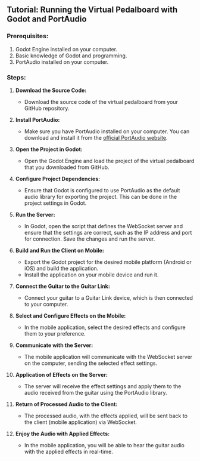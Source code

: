 ## Tutorial: Running the Virtual Pedalboard with Godot and PortAudio

### Prerequisites:
1. Godot Engine installed on your computer.
2. Basic knowledge of Godot and programming.
3. PortAudio installed on your computer.

### Steps:

1. **Download the Source Code:**
   - Download the source code of the virtual pedalboard from your GitHub repository.

2. **Install PortAudio:**
   - Make sure you have PortAudio installed on your computer. You can download and install it from the [official PortAudio website](http://www.portaudio.com/download.html).

3. **Open the Project in Godot:**
   - Open the Godot Engine and load the project of the virtual pedalboard that you downloaded from GitHub.

4. **Configure Project Dependencies:**
   - Ensure that Godot is configured to use PortAudio as the default audio library for exporting the project. This can be done in the project settings in Godot.

5. **Run the Server:**
   - In Godot, open the script that defines the WebSocket server and ensure that the settings are correct, such as the IP address and port for connection. Save the changes and run the server.

6. **Build and Run the Client on Mobile:**
   - Export the Godot project for the desired mobile platform (Android or iOS) and build the application.
   - Install the application on your mobile device and run it.

7. **Connect the Guitar to the Guitar Link:**
   - Connect your guitar to a Guitar Link device, which is then connected to your computer.

8. **Select and Configure Effects on the Mobile:**
   - In the mobile application, select the desired effects and configure them to your preference.

9. **Communicate with the Server:**
   - The mobile application will communicate with the WebSocket server on the computer, sending the selected effect settings.

10. **Application of Effects on the Server:**
    - The server will receive the effect settings and apply them to the audio received from the guitar using the PortAudio library.

11. **Return of Processed Audio to the Client:**
    - The processed audio, with the effects applied, will be sent back to the client (mobile application) via WebSocket.

12. **Enjoy the Audio with Applied Effects:**
    - In the mobile application, you will be able to hear the guitar audio with the applied effects in real-time.


